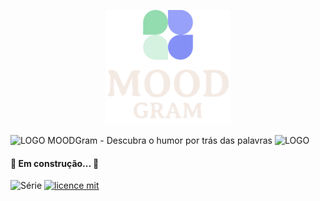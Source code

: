 
<p align="center">
<img src=".github/logotype.png" alt="LOGO" width="200"/>
</p>

<img src="https://github.com/zairobastos/moodgram/assets/84931636/56a97712-d203-4d94-b9bf-5b3fea355531)" alt="LOGO" width="20"/>
MOODGram - Descubra o humor por trás das palavras
<img src="https://github.com/zairobastos/moodgram/assets/84931636/56a97712-d203-4d94-b9bf-5b3fea355531)" alt="LOGO" width="20"/>

#### 🚧 Em construção...  🚧

![Série](https://img.shields.io/badge/Trafega-Projeto%20Integrador-yellow)
[![licence mit](https://img.shields.io/badge/licence-MIT-orange.svg)]()
